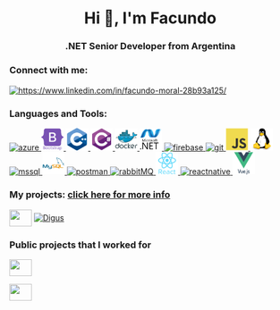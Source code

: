 <h1 align="center">Hi 👋, I'm Facundo</h1>
<h3 align="center">.NET Senior Developer from Argentina</h3>

<h3 align="left">Connect with me:</h3>
<p align="left">
<a href="https://www.linkedin.com/in/facundo-moral-28b93a125/" target="blank"><img align="center" src="https://raw.githubusercontent.com/rahuldkjain/github-profile-readme-generator/master/src/images/icons/Social/linked-in-alt.svg" alt="https://www.linkedin.com/in/facundo-moral-28b93a125/" height="30" width="40" /></a>
</p>


<h3 align="left">Languages and Tools:</h3>
<p align="left"> <a href="https://azure.microsoft.com/en-in/" target="_blank" rel="noreferrer"> <img src="https://www.vectorlogo.zone/logos/microsoft_azure/microsoft_azure-icon.svg" alt="azure" width="40" height="40"/> </a> <a href="https://getbootstrap.com" target="_blank" rel="noreferrer"> <img src="https://raw.githubusercontent.com/devicons/devicon/master/icons/bootstrap/bootstrap-plain-wordmark.svg" alt="bootstrap" width="40" height="40"/> </a> <a href="https://www.w3schools.com/cpp/" target="_blank" rel="noreferrer"> <img src="https://raw.githubusercontent.com/devicons/devicon/master/icons/cplusplus/cplusplus-original.svg" alt="cplusplus" width="40" height="40"/> </a> <a href="https://www.w3schools.com/cs/" target="_blank" rel="noreferrer"> <img src="https://raw.githubusercontent.com/devicons/devicon/master/icons/csharp/csharp-original.svg" alt="csharp" width="40" height="40"/> </a> <a href="https://www.docker.com/" target="_blank" rel="noreferrer"> <img src="https://raw.githubusercontent.com/devicons/devicon/master/icons/docker/docker-original-wordmark.svg" alt="docker" width="40" height="40"/> </a> <a href="https://dotnet.microsoft.com/" target="_blank" rel="noreferrer"> <img src="https://raw.githubusercontent.com/devicons/devicon/master/icons/dot-net/dot-net-original-wordmark.svg" alt="dotnet" width="40" height="40"/> </a> <a href="https://firebase.google.com/" target="_blank" rel="noreferrer"> <img src="https://www.vectorlogo.zone/logos/firebase/firebase-icon.svg" alt="firebase" width="40" height="40"/> </a> <a href="https://git-scm.com/" target="_blank" rel="noreferrer"> <img src="https://www.vectorlogo.zone/logos/git-scm/git-scm-icon.svg" alt="git" width="40" height="40"/> </a> <a href="https://developer.mozilla.org/en-US/docs/Web/JavaScript" target="_blank" rel="noreferrer"> <img src="https://raw.githubusercontent.com/devicons/devicon/master/icons/javascript/javascript-original.svg" alt="javascript" width="40" height="40"/> </a> <a href="https://www.linux.org/" target="_blank" rel="noreferrer"> <img src="https://raw.githubusercontent.com/devicons/devicon/master/icons/linux/linux-original.svg" alt="linux" width="40" height="40"/> </a> <a href="https://www.microsoft.com/en-us/sql-server" target="_blank" rel="noreferrer"> <img src="https://www.svgrepo.com/show/303229/microsoft-sql-server-logo.svg" alt="mssql" width="40" height="40"/> </a> <a href="https://www.mysql.com/" target="_blank" rel="noreferrer"> <img src="https://raw.githubusercontent.com/devicons/devicon/master/icons/mysql/mysql-original-wordmark.svg" alt="mysql" width="40" height="40"/> </a> <a href="https://postman.com" target="_blank" rel="noreferrer"> <img src="https://www.vectorlogo.zone/logos/getpostman/getpostman-icon.svg" alt="postman" width="40" height="40"/> </a> <a href="https://www.rabbitmq.com" target="_blank" rel="noreferrer"> <img src="https://www.vectorlogo.zone/logos/rabbitmq/rabbitmq-icon.svg" alt="rabbitMQ" width="40" height="40"/> </a> <a href="https://reactjs.org/" target="_blank" rel="noreferrer"> <img src="https://raw.githubusercontent.com/devicons/devicon/master/icons/react/react-original-wordmark.svg" alt="react" width="40" height="40"/> </a> <a href="https://reactnative.dev/" target="_blank" rel="noreferrer"> <img src="https://reactnative.dev/img/header_logo.svg" alt="reactnative" width="40" height="40"/> </a> <a href="https://vuejs.org/" target="_blank" rel="noreferrer"> <img src="https://raw.githubusercontent.com/devicons/devicon/master/icons/vuejs/vuejs-original-wordmark.svg" alt="vuejs" width="40" height="40"/> </a> </p>


<h3 align="left">My projects: <a href="https://github.com/faacumoral/my-projects">click here for more info<a/></h3>
<p align="left">
<a href="https://digus.azurewebsites.net/" target="blank"><img align="center" src="https://http2.mlstatic.com/storage/developers-site-cms-admin/261904479863-conoce-los-tiempos-de-costos-icono01.png" height="30" width="40" /></a>
<a href="https://worter-dictionary.azurewebsites.net/" target="blank"><img align="center" src="https://cdn-icons-png.flaticon.com/128/8756/8756811.png" alt="Digus" height="30" width="40" /></a>
</p>
  
  
<h3 align="left">Public projects that I worked for</h3>
<p align="left">
<a href="https://play.google.com/store/apps/details?id=com.snoopconsulting.viasano" target="blank"><img align="center" src="https://play-lh.googleusercontent.com/D1ABhoG_n_h5d6677c68bz1U-AvCMjfAFVLi56HGbPTuNz0FIUtn6UM5R6qTN1aG=w480-h960-rw" height="30" width="40" /></a>

<a href="https://play.google.com/store/apps/details?id=com.snoopconsulting.sanitas" target="blank"><img align="center" src="https://play-lh.googleusercontent.com/6of29F7h3JwxEUwqbL6bhFS5kF_8sapSitSMD_-_k57yCMVOieqE9crEuX14Vx7uZA=w480-h960-rw" height="30" width="40" /></a>
  
  
</p>

  
